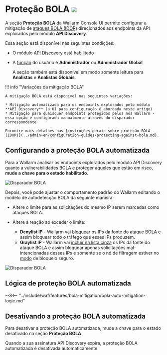 [variability-in-endpoints-docs]:       ../about-wallarm/api-discovery.md#variability-in-endpoints
[changes-in-api-docs]:       api-discovery.md#tracking-changes-in-api
[bola-protection-for-endpoints-docs]:  ../about-wallarm/api-discovery.md#automatic-bola-protection

# Proteção BOLA <a href="../../about-wallarm/subscription-plans/#subscription-plans"><img src="../../images/api-security-tag.svg" style="border: none;"></a>

A seção **Proteção BOLA** da Wallarm Console UI permite configurar a mitigação de [ataques BOLA (IDOR)](../attacks-vulns-list.md#broken-object-level-authorization-bola) direcionados aos endpoints da API explorados pelo módulo **API Discovery**. 

Essa seção está disponível nas seguintes condições:

* O módulo [API Discovery](../about-wallarm/api-discovery.md) está habilitado
* A [função](settings/users.md#user-roles) do usuário é **Administrador** ou **Administrador Global**

    A seção também está disponível em modo somente leitura para **Analistas** e **Analistas Globais**.

!!! info "Variações da mitigação BOLA"

    A mitigação BOLA está disponível nas seguintes variações:

    * Mitigação automatizada para os endpoints explorados pelo módulo **API Discovery** (a UI para configuração é abordada neste artigo)
    * Mitigação para quaisquer endpoints protegidos pelos nós Wallarm - essa opção é configurada manualmente através do disparador correspondente

    Encontre mais detalhes nas [instruções gerais sobre proteção BOLA (IDOR)](../admin-en/configuration-guides/protecting-against-bola.md).

## Configurando a proteção BOLA automatizada

Para a Wallarm analisar os endpoints explorados pelo módulo API Discovery quanto a vulnerabilidades BOLA e proteger aqueles que estão em risco, **mude a chave para o estado habilitado**.

![Disparador BOLA](../images/user-guides/bola-protection/trigger-enabled-state.png)

Depois, você pode ajustar o comportamento padrão do Wallarm editando o modelo de autodetecção BOLA da seguinte maneira:

* Altere o limite para as solicitações do mesmo IP serem marcadas como ataques BOLA.
* Altere a reação ao exceder o limite:

    * **Denylist IP** - Wallarm vai [bloquear](ip-lists/denylist.md) os IPs da fonte do ataque BOLA e assim bloquear todo o tráfego que esses IPs produzem.
    * **Graylist IP** - Wallarm vai [incluir na lista cinza](ip-lists/graylist.md) os IPs da fonte do ataque BOLA e assim bloquear apenas solicitações mal-intencionadas desses IPs e somente se o nó de filtragem estiver no [modo](../admin-en/configure-wallarm-mode.md) de bloqueio seguro.

![Disparador BOLA](../images/user-guides/bola-protection/trigger-template.png)

## Lógica de proteção BOLA automatizada

--8<-- "../include/waf/features/bola-mitigation/bola-auto-mitigation-logic.md"

## Desativando a proteção BOLA automatizada

Para desativar a proteção BOLA automatizada, mude a chave para o estado desativado na seção **Proteção BOLA**.

Quando a sua assinatura API Discovery expira, a proteção BOLA automatizada é desativada automaticamente.